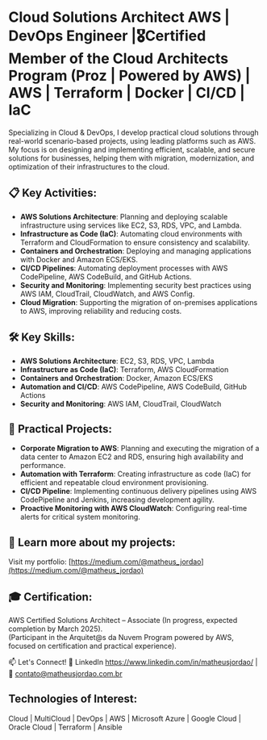 # Cloud Solutions Architect AWS | DevOps Engineer |🎖️Certified Member of the Cloud Architects Program (Proz | Powered by AWS) | AWS | Terraform | Docker | CI/CD | IaC

Specializing in Cloud & DevOps, I develop practical cloud solutions through real-world scenario-based projects, using leading platforms such as AWS. My focus is on designing and implementing efficient, scalable, and secure solutions for businesses, helping them with migration, modernization, and optimization of their infrastructures to the cloud.

## 📋 Key Activities:
- **AWS Solutions Architecture**: Planning and deploying scalable infrastructure using services like EC2, S3, RDS, VPC, and Lambda.
- **Infrastructure as Code (IaC)**: Automating cloud environments with Terraform and CloudFormation to ensure consistency and scalability.
- **Containers and Orchestration**: Deploying and managing applications with Docker and Amazon ECS/EKS.
- **CI/CD Pipelines**: Automating deployment processes with AWS CodePipeline, AWS CodeBuild, and GitHub Actions.
- **Security and Monitoring**: Implementing security best practices using AWS IAM, CloudTrail, CloudWatch, and AWS Config.
- **Cloud Migration**: Supporting the migration of on-premises applications to AWS, improving reliability and reducing costs.

## 🛠️ Key Skills:
- **AWS Solutions Architecture**: EC2, S3, RDS, VPC, Lambda
- **Infrastructure as Code (IaC)**: Terraform, AWS CloudFormation
- **Containers and Orchestration**: Docker, Amazon ECS/EKS
- **Automation and CI/CD**: AWS CodePipeline, AWS CodeBuild, GitHub Actions
- **Security and Monitoring**: AWS IAM, CloudTrail, CloudWatch

## 📌 Practical Projects:
- **Corporate Migration to AWS**: Planning and executing the migration of a data center to Amazon EC2 and RDS, ensuring high availability and performance.
- **Automation with Terraform**: Creating infrastructure as code (IaC) for efficient and repeatable cloud environment provisioning.
- **CI/CD Pipeline**: Implementing continuous delivery pipelines using AWS CodePipeline and Jenkins, increasing development agility.
- **Proactive Monitoring with AWS CloudWatch**: Configuring real-time alerts for critical system monitoring.

## 📂 Learn more about my projects:
Visit my portfolio: [https://medium.com/@matheus_jordao](https://medium.com/@matheus_jordao)

## 🎓 Certification:
AWS Certified Solutions Architect – Associate (In progress, expected completion by March 2025).  
(Participant in the Arquitet@s da Nuvem Program powered by AWS, focused on certification and practical experience).

📫 Let's Connect! 💼 LinkedIn https://www.linkedin.com/in/matheusjordao/ | 📧 contato@matheusjordao.com.br


## Technologies of Interest:
Cloud | MultiCloud | DevOps | AWS | Microsoft Azure | Google Cloud | Oracle Cloud | Terraform | Ansible
